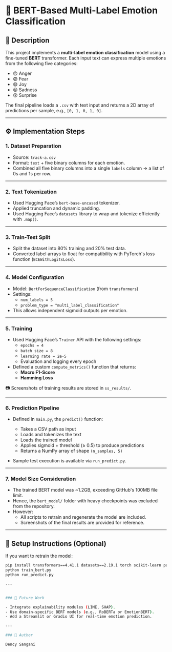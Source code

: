 # 🤖 BERT-Based Multi-Label Emotion Classification

## 📌 Description

This project implements a **multi-label emotion classification** model using a fine-tuned **BERT** transformer. Each input text can express multiple emotions from the following five categories:

- 😠 Anger
- 😨 Fear
- 😄 Joy
- 😢 Sadness
- 😲 Surprise

The final pipeline loads a `.csv` with text input and returns a 2D array of predictions per sample, e.g., `[0, 1, 0, 1, 0]`.

---

## ⚙️ Implementation Steps

### 1. **Dataset Preparation**
- Source: `track-a.csv`
- Format: `text` + five binary columns for each emotion.
- Combined all five binary columns into a single `labels` column → a list of 0s and 1s per row.

---

### 2. **Text Tokenization**
- Used Hugging Face’s `bert-base-uncased` tokenizer.
- Applied truncation and dynamic padding.
- Used Hugging Face’s `datasets` library to wrap and tokenize efficiently with `.map()`.

---

### 3. **Train-Test Split**
- Split the dataset into 80% training and 20% test data.
- Converted label arrays to float for compatibility with PyTorch's loss function (`BCEWithLogitsLoss`).

---

### 4. **Model Configuration**
- Model: `BertForSequenceClassification` (from `transformers`)
- Settings:
  - `num_labels = 5`
  - `problem_type = "multi_label_classification"`
- This allows independent sigmoid outputs per emotion.

---

### 5. **Training**
- Used Hugging Face’s `Trainer` API with the following settings:
  - `epochs = 4`
  - `batch size = 8`
  - `learning rate = 2e-5`
  - Evaluation and logging every epoch
- Defined a custom `compute_metrics()` function that returns:
  - **Macro F1-Score**
  - **Hamming Loss**

📷 Screenshots of training results are stored in `ss_results/`.

---

### 6. **Prediction Pipeline**
- Defined in `main.py`, the `predict()` function:
  - Takes a CSV path as input
  - Loads and tokenizes the text
  - Loads the trained model
  - Applies sigmoid + threshold (≥ 0.5) to produce predictions
  - Returns a NumPy array of shape `(n_samples, 5)`

- Sample test execution is available via `run_predict.py`.

---

### 7. **Model Size Consideration**
- The trained BERT model was ~1.2GB, exceeding GitHub's 100MB file limit.
- Hence, the `bert_model/` folder with heavy checkpoints was excluded from the repository.
- However:
  - All scripts to retrain and regenerate the model are included.
  - Screenshots of the final results are provided for reference.

---



## 🚀 Setup Instructions (Optional)

If you want to retrain the model:

```bash
pip install transformers==4.41.1 datasets==2.19.1 torch scikit-learn pandas
python train_bert.py
python run_predict.py

---


### 📌 Future Work

- Integrate explainability modules (LIME, SHAP).
- Use domain-specific BERT models (e.g., RoBERTa or EmotionBERT).
- Add a Streamlit or Gradio UI for real-time emotion prediction.

---

### 👤 Author

Dency Sangani  
